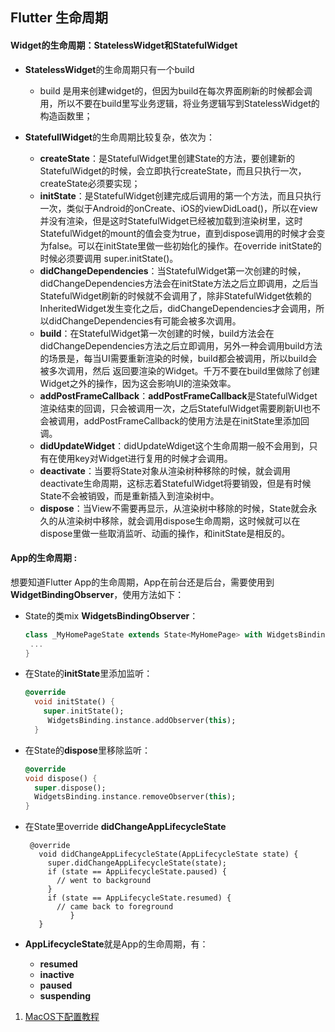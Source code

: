 ##  Flutter 生命周期

#### Widget的生命周期：StatelessWidget和StatefulWidget

- **StatelessWidget**的生命周期只有一个build

  - build 是用来创建widget的，但因为build在每次界面刷新的时候都会调用，所以不要在build里写业务逻辑，将业务逻辑写到StatelessWidget的构造函数里；

- **StatefullWidget**的生命周期比较复杂，依次为：

  - **createState**：是StatefulWidget里创建State的方法，要创建新的StatefulWidget的时候，会立即执行createState，而且只执行一次，createState必须要实现；
  - **initState**：是StatefulWidget创建完成后调用的第一个方法，而且只执行一次，类似于Android的onCreate、iOS的viewDidLoad()，所以在view并没有渲染，但是这时StatefulWidget已经被加载到渲染树里，这时StatefulWidget的mount的值会变为true，直到dispose调用的时候才会变为false。可以在initState里做一些初始化的操作。在override initState的时候必须要调用 super.initState()。
  - **didChangeDependencies**：当StatefulWidget第一次创建的时候，didChangeDependencies方法会在initState方法之后立即调用，之后当StatefulWidget刷新的时候就不会调用了，除非StatefulWidget依赖的InheritedWidget发生变化之后，didChangeDependencies才会调用，所以didChangeDependencies有可能会被多次调用。
  - **build**：在StatefulWidget第一次创建的时候，build方法会在didChangeDependencies方法之后立即调用，另外一种会调用build方法的场景是，每当UI需要重新渲染的时候，build都会被调用，所以build会被多次调用，然后 返回要渲染的Widget。千万不要在build里做除了创建Widget之外的操作，因为这会影响UI的渲染效率。
  - **addPostFrameCallback**：**addPostFrameCallback**是StatefulWidget渲染结束的回调，只会被调用一次，之后StatefulWidget需要刷新UI也不会被调用，addPostFrameCallback的使用方法是在initState里添加回调。
  - **didUpdateWidget**：didUpdateWdiget这个生命周期一般不会用到，只有在使用key对Widget进行复用的时候才会调用。
  - **deactivate**：当要将State对象从渲染树种移除的时候，就会调用deactivate生命周期，这标志着StatefulWidget将要销毁，但是有时候State不会被销毁，而是重新插入到渲染树中。
  - **dispose**：当View不需要再显示，从渲染树中移除的时候，State就会永久的从渲染树中移除，就会调用dispose生命周期，这时候就可以在dispose里做一些取消监听、动画的操作，和initState是相反的。



#### App的生命周期 :

 想要知道Flutter App的生命周期，App在前台还是后台，需要使用到 **WidgetBindingObserver**，使用方法如下：

- State的类mix **WidgetsBindingObserver**：
  
   ```dart
   class _MyHomePageState extends State<MyHomePage> with WidgetsBindingObserver {
    ...
   }
  ```
  
   
  
- 在State的**initState**里添加监听：
  
   ```dart
   @override
     void initState() {
       super.initState();
   	 	WidgetsBinding.instance.addObserver(this);
     }
   ```
   
   
   
- 在State的**dispose**里移除监听：
  
  ```dart
  @override
  void dispose() {
    super.dispose();
    WidgetsBinding.instance.removeObserver(this);
  }
  
- 在State里override **didChangeAppLifecycleState**   

  ```
   @override
     void didChangeAppLifecycleState(AppLifecycleState state) {
       super.didChangeAppLifecycleState(state);
       if (state == AppLifecycleState.paused) {
         // went to background
       }
       if (state == AppLifecycleState.resumed) {
         // came back to foreground
    		}
     }
  ```

- **AppLifecycleState**就是App的生命周期，有：
  - **resumed**
  - **inactive**
  - **paused**
  - **suspending**



1. [MacOS下配置教程](https://flutter.cn/docs/get-started/install/macos)





















